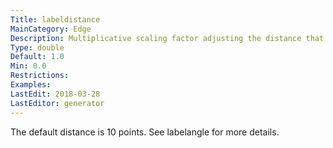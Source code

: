 ```yaml
---
Title: labeldistance
MainCategory: Edge
Description: Multiplicative scaling factor adjusting the distance that the headlabel(taillabel) is from the head(tail) node.
Type: double
Default: 1.0
Min: 0.0
Restrictions: 
Examples: 
LastEdit: 2018-03-28
LastEditor: generator
---
```


The default distance is 10 points. See labelangle for more details.
